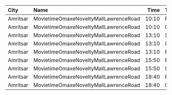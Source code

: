 | City     | Name                                  |  Time | Type     | Price | Capacity | Booked |
| :------- | :------------------------------------ | ----: | :------- | ----: | -------: | -----: |
| Amritsar | MovietimeOmaxeNoveltyMallLawrenceRoad | 10:10 | Platinum |   99₹ |       88 |     44 |
| Amritsar | MovietimeOmaxeNoveltyMallLawrenceRoad | 10:10 | Gold     |   99₹ |       72 |     36 |
| Amritsar | MovietimeOmaxeNoveltyMallLawrenceRoad | 13:10 | Silver   |   99₹ |       64 |     32 |
| Amritsar | MovietimeOmaxeNoveltyMallLawrenceRoad | 13:10 | Gold     |   99₹ |       68 |     40 |
| Amritsar | MovietimeOmaxeNoveltyMallLawrenceRoad | 13:10 | Platinum |   99₹ |       12 |      0 |
| Amritsar | MovietimeOmaxeNoveltyMallLawrenceRoad | 15:50 | Platinum |   99₹ |       88 |     44 |
| Amritsar | MovietimeOmaxeNoveltyMallLawrenceRoad | 15:50 | Gold     |   99₹ |       72 |     36 |
| Amritsar | MovietimeOmaxeNoveltyMallLawrenceRoad | 18:40 | Platinum |   99₹ |       88 |     48 |
| Amritsar | MovietimeOmaxeNoveltyMallLawrenceRoad | 18:40 | Gold     |   99₹ |       72 |     36 |